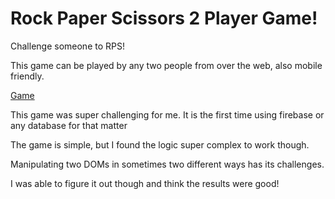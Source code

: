 # Rock Paper Scissors 2 Player Game!

Challenge someone to RPS!

This game can be played by any two people from over the web, also mobile friendly.

[Game](https://tomkc518.github.io/rps_two_player_game/)

This game was super challenging for me. It is the first time using firebase or any database for that matter

The game is simple, but I found the logic super complex to work though.

Manipulating two DOMs in sometimes two different ways has its challenges.

I was able to figure it out though and think the results were good!